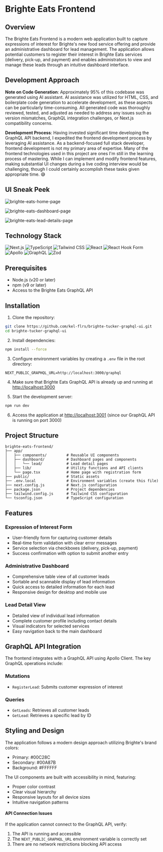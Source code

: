 # Brighte Eats Frontend

## Overview

The Brighte Eats Frontend is a modern web application built to capture expressions of interest for Brighte's new food service offering and provide an administrative dashboard for lead management. The application allows potential customers to register their interest in Brighte Eats services (delivery, pick-up, and payment) and enables administrators to view and manage these leads through an intuitive dashboard interface.

## Development Approach

**Note on Code Generation**: Approximately 95% of this codebase was generated using AI assistant. AI assistance was utilized for HTML, CSS, and boilerplate code generation to accelerate development, as these aspects can be particularly time-consuming. All generated code was thoroughly reviewed, tested, and adjusted as needed to address any issues such as version mismatches, GraphQL integration challenges, or Next.js compatibility concerns.

**Development Process**: Having invested significant time developing the GraphQL API backend, I expedited the frontend development process by leveraging AI assistance. As a backend-focused full stack developer, frontend development is not my primary area of expertise. Many of the frontend technologies used in this project are ones I'm still in the learning process of mastering. While I can implement and modify frontend features, making substantial UI changes during a live coding interview would be challenging, though I could certainly accomplish these tasks given appropriate time. 😅

## UI Sneak Peek

![brighte-eats-home-page](https://github.com/user-attachments/assets/edcea198-250a-444c-b40c-8e7df43a2497)

![brighte-eats-dashboard-page](https://github.com/user-attachments/assets/1a3b08b3-860d-4916-803c-2b50606ad8d1)

![brighte-eats-lead-details-page](https://github.com/user-attachments/assets/dc62f253-ae70-4f72-bd75-78502592b7c6)



## Technology Stack
![Next.js](https://img.shields.io/badge/Next.js_15-000000?style=for-the-badge&logo=nextdotjs&logoColor=white)
![TypeScript](https://img.shields.io/badge/TypeScript-3178C6?style=for-the-badge&logo=typescript&logoColor=white)
![Tailwind CSS](https://img.shields.io/badge/Tailwind_CSS_4-06B6D4?style=for-the-badge&logo=tailwindcss&logoColor=white)
![React](https://img.shields.io/badge/React_19-61DAFB?style=for-the-badge&logo=react&logoColor=black)
![React Hook Form](https://img.shields.io/badge/React_Hook_Form-EC5990?style=for-the-badge&logo=reacthookform&logoColor=white)
![Apollo](https://img.shields.io/badge/Apollo_Client-311C87?style=for-the-badge&logo=apollographql&logoColor=white)
![GraphQL](https://img.shields.io/badge/GraphQL-E10098?style=for-the-badge&logo=graphql&logoColor=white)
![Zod](https://img.shields.io/badge/Zod-3068B7?style=for-the-badge&logo=zod&logoColor=white)

## Prerequisites

- Node.js (v20 or later)
- npm (v9 or later)
- Access to the Brighte Eats GraphQL API

## Installation

1. Clone the repository:

```bash
git clone https://github.com/kel-flrs/brighte-tucker-graphql-ui.git
cd brighte-tucker-graphql-ui
```

2. Install dependencies:

```bash
npm install --force
```

3. Configure environment variables by creating a `.env` file in the root directory:

```
NEXT_PUBLIC_GRAPHQL_URL=http://localhost:3000/graphql
```
4. Make sure that Brighte Eats GraphQL API is already up and running at [http://localhost:3000](http://localhost:3000)

5. Start the development server:

```bash
npm run dev
```

6. Access the application at [http://localhost:3001](http://localhost:3001) (since our GraphQL API is running on port 3000)

## Project Structure

```
brighte-eats-frontend/
├── app/
│   ├── components/         # Reusable UI components
│   ├── dashboard/          # Dashboard pages and components
│   │   └── lead/           # Lead detail pages
│   ├── lib/                # Utility functions and API clients
│   └── page.tsx            # Home page with registration form
├── public/                 # Static assets
├── .env.local              # Environment variables (create this file)
├── next.config.js          # Next.js configuration
├── package.json            # Project dependencies
├── tailwind.config.js      # Tailwind CSS configuration
└── tsconfig.json           # TypeScript configuration
```

## Features

### Expression of Interest Form

- User-friendly form for capturing customer details
- Real-time form validation with clear error messages
- Service selection via checkboxes (delivery, pick-up, payment)
- Success confirmation with option to submit another entry

### Administrative Dashboard

- Comprehensive table view of all customer leads
- Sortable and scannable display of lead information
- Quick access to detailed information for each lead
- Responsive design for desktop and mobile use

### Lead Detail View

- Detailed view of individual lead information
- Complete customer profile including contact details
- Visual indicators for selected services
- Easy navigation back to the main dashboard

## GraphQL API Integration

The frontend integrates with a GraphQL API using Apollo Client. The key GraphQL operations include:

### Mutations

- `RegisterLead`: Submits customer expression of interest

### Queries

- `GetLeads`: Retrieves all customer leads
- `GetLead`: Retrieves a specific lead by ID

## Styling and Design

The application follows a modern design approach utilizing Brighte's brand colors:

- Primary: #00C28C
- Secondary: #00A87B
- Background: #FFFFFF

The UI components are built with accessibility in mind, featuring:

- Proper color contrast
- Clear visual hierarchy
- Responsive layouts for all device sizes
- Intuitive navigation patterns

#### API Connection Issues

If the application cannot connect to the GraphQL API, verify:

1. The API is running and accessible
2. The `NEXT_PUBLIC_GRAPHQL_URL` environment variable is correctly set
3. There are no network restrictions blocking API access
